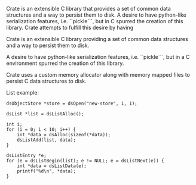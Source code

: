 Crate is an extensible C library that provides a set of common data structures and a way to persist them to disk.
A desire to have python-like serialization features, i.e. ``pickle```, but in C spurred the creation of this library.
Crate attempts to fulfill this desire by having 

Crate is an extensible C library providing a set of common data structures and a way to persist them to disk.

A desire to have python-like serialization features, i.e. ``pickle```, but in a C environment spurred the creation of this library.

Crate uses a custom memory allocator along with memory mapped files to persist C data structures to disk.

List example:

```
dsObjectStore *store = dsOpen("new-store", 1, 1);

dsList *list = dsListAlloc();

int i;
for (i = 0; i < 10; i++) {
	int *data = dsAlloc(sizeof(*data));
	dsListAdd(list, data);
}

dsListEntry *e;
for (e = dsListBegin(list); e != NULL; e = dsListNext(e)) {
	int *data = dsListData(e);
	printf("%d\n", *data);
}
```
